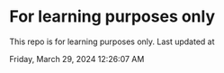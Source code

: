 # For learning purposes only
This repo is for learning purposes only.
Last updated at

Friday, March 29, 2024 12:26:07 AM

